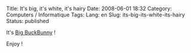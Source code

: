 Title: It's big, it's white, it's hairy
Date: 2008-06-01 18:32
Category: Computers / Informatique
Tags:
Lang: en
Slug: its-big-its-white-its-hairy
Status: published

It's [Big BuckBunny](\%22http://www.bigbuckbunny.org/index.php/download/\%22) !

Enjoy !
